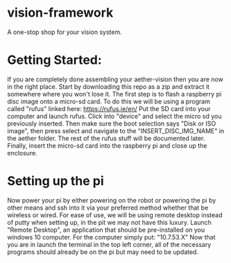 # vision-framework

A one-stop shop for your vision system.

# Getting Started:

If you are completely done assembling your aether-vision then you are now in the right place.
Start by downloading this repo as a zip and extract it somewhere where you won't lose it.
The first step is to flash a raspberry pi disc image onto a micro-sd card.
To do this we will be using a program called "rufus" linked here: https://rufus.ie/en/
Put the SD card into your computer and launch rufus.
Click into "device" and select the micro sd you previously inserted.
Then make sure the boot selection says "Disk or ISO image", then press select and navigate to the "INSERT_DISC_IMG_NAME" in the aether folder.
The rest of the rufus stuff will be documented later.
Finally, insert the micro-sd card into the raspberry pi and close up the enclosure.

# Setting up the pi

Now power your pi by either powering on the robot or powering the pi by other means and ssh into it via your preferred method whether that be wireless or wired.
For ease of use, we will be using remote desktop instead of putty when setting up, in the pit we may not have this luxury.
Launch "Remote Desktop", an application that should be pre-installed on you windows 10 computer.
For the computer simply put: "10.7.53.X"
Now that you are in launch the terminal in the top left corner, all of the necessary programs should already be on the pi but may need to be updated.
